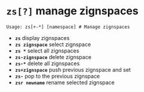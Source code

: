 <!-- TITLE: zs -->

#  **`zs[?]`** manage zignspaces


```text
Usage: zs[+-*] [namespace] # Manage zignspaces
```


- **`zs`** display zignspaces
- **`zs zignspace`** select zignspace
- **`zs *`** select all zignspaces
- **`zs-zignspace`** delete zignspace
- **`zs-*`** delete all zignspaces
- **`zs+zignspace`** push previous zignspace and set
- **`zs-`** pop to the previous zignspace
- **`zsr newname`** rename selected zignspace

<p hidden>zs zsr</p>
